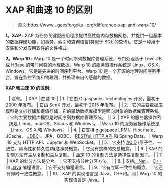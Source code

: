 # XAP 和曲速 10 的区别

> 原文:[https://www . geesforgeks . org/difference-xap-and-warp-10/](https://www.geeksforgeeks.org/difference-between-xap-and-warp-10/)

**1。XAP :**
XAP 为任务关键型应用程序提供高性能内存数据网格，并提供一组基本的数据存储功能，如事务、索引和查询语言(类似于 SQL 的查询)。它是一种用于安装和分发应用软件的文件格式。

**2。Warp 10 :**
Warp 10 是一个时间序列数据库管理系统，专门处理基于 LevelDB 或 HBase 的带时间戳的地理数据。Warp 10 的服务器操作系统是 Linux、OS X、Windows。它是最先进的时间序列平台。Warp 10 是一个开源的地理时间序列平台，旨在监控系统和物联网，并处理来自传感器的数据。

**XAP 和曲速 10 的区别:**

<center>

| 没有。 | XAP | 曲速 10 |
| 1. | 它由 Gigaspaces Technologies 开发，最初于 2000 年发布。 | 它由 SenX 开发，最初于 2015 年发布。 |
| 2. | 它的主要数据库模型是文档存储和键值存储，它的辅助数据库模型是面向对象的数据库管理系统。 | 它的主要数据库模型是时间序列数据库管理系统。 |
| 3. | XAP 的服务器操作系统是 Linux、macOS、Solaris 和 Windows。 | Warp 10 的服务器操作系统是 Linux、OS X 和 Windows。 |
| 4. | 它支持 gigaspace LRMI、Hibernate、JCache、 [JDBC](https://www.geeksforgeeks.org/introduction-to-jdbc/) 、JPA、ODBC、 [RESTful HTTP API](https://www.geeksforgeeks.org/rest-api-introduction/) 和 Spring Data。 | Warp 10 支持 HTTP API、Jupyter 和 WebSocket。 |
| 5. | 它支持 [ACID](https://www.geeksforgeeks.org/acid-properties-in-dbms/) (原子性、一致性、隔离性和持久性)概念事务概念。 | 它没有这样的交易概念。 |
| 6. | XAP 的复制方法有主从复制和主从复制。 | 曲速 10 的复制方法是选择性复制因子。 |
| 7. | XAP 的划分方法是分片。 | 它不支持分片分区方法。 |
| 8. | 支持[。Net](https://www.geeksforgeeks.org/introduction-to-net-framework/) 、 [C++](https://www.geeksforgeeks.org/c-plus-plus/) 和 [Java](https://www.geeksforgeeks.org/java/) 编程语言。 | 它不支持编程语言。 |
| 9. | 它有立即一致性的概念。 | 它还有即时一致性概念。 |
| 10. | XAP 的实现语言是 Java、C++和。网 | Warp 10 的实现语言是 Java。 |

</center>